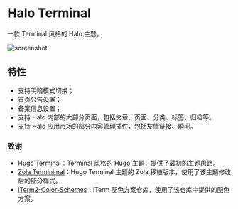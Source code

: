 # Halo Terminal

一款 Terminal 风格的 Halo 主题。

![screenshot](https://user-images.githubusercontent.com/27671436/203283319-32a7384f-7b46-4c9e-9ec7-4abb796fc7cf.png)

## 特性
- 支持明暗模式切换；
- 首页公告设置；
- 备案信息设置；
- 支持 Halo 内部的大部分页面，包括文章、页面、分类、标签、归档等。
- 支持 Halo 应用市场的部分内容管理插件，包括友情链接、瞬间。

### 致谢

- [Hugo Terminal](https://github.com/panr/hugo-theme-terminal)：Terminal 风格的 Hugo 主题，提供了最初的主题思路。
- [Zola Terminimal](https://github.com/pawroman/zola-theme-terminimal)：Hugo Terminal 主题的 Zola 移植版本，使用了该主题修改后的部分样式。
- [iTerm2-Color-Schemes](https://github.com/mbadolato/iTerm2-Color-Schemes/)：iTerm 配色方案仓库，使用了该仓库中提供的配色方案。
